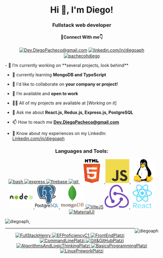 <h1 align="center">Hi 👋, I'm Diego!</h1>
<h3 align="center">Fullstack web developer</h3>

<section><h4 align="center">🔗Connect With me👇</h4>
<p align="center">
  <a href="mailto:Dev.DiegoPacheco@gmail.com?subject=Hola%20Diego&body=Me%20gustar%C3%ADa%20hablar%20contigo" target="blank"><img align="center" src="https://www.google.com/gmail/about/static-2.0/images/logo-gmail.png?fingerprint=c2eaf4aae389c3f885e97081bb197b97" alt="Dev.DiegoPacheco@gmail.com" height="40" width="40" /></a>
<a href="https://linkedin.com/in/linkedin.com/in/diegoaph" target="blank"><img align="center" src="https://raw.githubusercontent.com/rahuldkjain/github-profile-readme-generator/master/src/images/icons/Social/linked-in-alt.svg" alt="linkedin.com/in/diegoaph" height="30" width="40" /></a>
<a href="https://instagram.com/pachecohdiego" target="blank"><img align="center" src="https://raw.githubusercontent.com/rahuldkjain/github-profile-readme-generator/master/src/images/icons/Social/instagram.svg" alt="pachecohdiego" height="30" width="40" /></a>
</p></section>
- 🔭 I’m currently working on **several projects, look behind**

-   🌱 currently learning **MongoDB and TypeScript**

-   👯 I'd like to collaborate on **your company or project!**

-   🤝 I’m available and **open to work**

-   👨‍💻 All of my projects are available at [*Working on it*]

-   💬 Ask me about **React.js, Redux.js, Express.js, PostgreSQL**

-   📫 How to reach me **Dev.DiegoPacheco@gmail.com**

-   📄 Know about my experiences on my LinkedIn: [Linkedin.com/in/diegoaph](Linkedin.com/in/diegoaph)

<h3 align="center">Languages and Tools:</h3>
<p align="center"> <a href="https://www.gnu.org/software/bash/" target="_blank" rel="noreferrer"> <img src="https://www.vectorlogo.zone/logos/gnu_bash/gnu_bash-icon.svg" alt="bash" width="80" height="80"/> </a> <a href="https://www.w3schools.com/css/" target="_blank" rel="noreferrer"> <img src="https://cdn.icon-icons.com/icons2/2699/PNG/512/expressjs_logo_icon_169185.png" alt="express" width="80" height="80"/> </a> <a href="https://firebase.google.com/" target="_blank" rel="noreferrer"> <img src="https://www.vectorlogo.zone/logos/firebase/firebase-icon.svg" alt="firebase" width="80" height="80"/> </a> <a href="https://git-scm.com/" target="_blank" rel="noreferrer"> <img src="https://www.vectorlogo.zone/logos/git-scm/git-scm-icon.svg" alt="git" width="80" height="80"/> </a> <a href="https://www.w3.org/html/" target="_blank" rel="noreferrer"> <img src="https://raw.githubusercontent.com/devicons/devicon/master/icons/html5/html5-original-wordmark.svg" alt="html5" width="80" height="80"/> </a> <a href="https://developer.mozilla.org/en-US/docs/Web/JavaScript" target="_blank" rel="noreferrer"> <img src="https://raw.githubusercontent.com/devicons/devicon/master/icons/javascript/javascript-original.svg" alt="javascript" width="80" height="80"/> </a> <a href="https://www.linux.org/" target="_blank" rel="noreferrer"> <img src="https://raw.githubusercontent.com/devicons/devicon/master/icons/linux/linux-original.svg" alt="linux" width="80" height="80"/> </a> <a href="https://nodejs.org" target="_blank" rel="noreferrer"> <img src="https://raw.githubusercontent.com/devicons/devicon/master/icons/nodejs/nodejs-original-wordmark.svg" alt="nodejs" width="80" height="80"/> </a> <a href="https://www.postgresql.org" target="_blank" rel="noreferrer"> <img src="https://raw.githubusercontent.com/devicons/devicon/master/icons/postgresql/postgresql-original-wordmark.svg" alt="postgresql" width="80" height="80"/> </a> </a> <a href="https://www.mongodb.com/" target="_blank" rel="noreferrer"> <img src="https://raw.githubusercontent.com/devicons/devicon/master/icons/mongodb/mongodb-original-wordmark.svg" alt="mongodb" width="80" height="80"/> </a> <a href="https://vitejs.dev/" target="_blank" rel="noreferrer"> <img src="https://vitejs.dev/logo.svg" alt="ViteJS" width="80" height="80"/></a> <a href="https://redux.js.org" target="_blank" rel="noreferrer"> <img src="https://raw.githubusercontent.com/devicons/devicon/master/icons/redux/redux-original.svg" alt="redux" width="80" height="80"/> </a>  <a href="https://reactjs.org/" target="_blank" rel="noreferrer"> <img src="https://raw.githubusercontent.com/devicons/devicon/master/icons/react/react-original-wordmark.svg" alt="react" width="80" height="80"/> <a href="https://mui.com/" target="_blank" rel="noreferrer"> <img src="https://mui.com/static/logo.png" alt="MaterialUI" width="80" height="80"/> </p>

<section>
<p>&nbsp;<img align="left"src="https://github-readme-stats.vercel.app/api?username=diegoaph&show_icons=true&locale=en" alt="diegoaph" /></p><p><img align="right" src="https://github-readme-stats.vercel.app/api/top-langs?username=diegoaph&show_icons=true&locale=en&layout=compact" alt="diegoaph" /></p></section>
<hr/>

<p align="center"> <img src="https://media.licdn.com/dms/image/D4E22AQH2JciUNRY6ZA/feedshare-shrink_2048_1536/0/1689991632684?e=1692835200&v=beta&t=HnFAY1MgshGUmZQkraAm_AirDBJ9GrHzBq8xzgIDLWI" alt="FullStackHenry" width="220vw" /> <img src="https://media.licdn.com/dms/image/D4E22AQHuodEmQK89HQ/feedshare-shrink_1280/0/1690173496222?e=1692835200&v=beta&t=s0-teSZyIrmaPSOC9PRUbxnqXtJgIo3qmLlaueI3gLs" alt="EFProficiencyC1" width="220vw" /> <img src="https://media.licdn.com/dms/image/D4E22AQE_Uew3OUc1yw/feedshare-shrink_2048_1536/0/1690167083293?e=1692835200&v=beta&t=MceJwN6bHuYz82khdK50mv1qevhJtsNzGEbDBe7D1b4" alt="FrontEndPlatzi" width="220vw" />   <img src="https://media.licdn.com/dms/image/D4E22AQEpwEtWqZOPuA/feedshare-shrink_2048_1536/0/1690167888626?e=1692835200&v=beta&t=Qvql5GIce2OFoGlB513sUYTbnS_mDhKZloW2Vk1Q5tA" alt="CommandLinePlatzi" width="220vw" />  <img src="https://media.licdn.com/dms/image/D4E22AQEzRwS3BvWbQw/feedshare-shrink_2048_1536/0/1690168561993?e=1692835200&v=beta&t=y28NMEh5sbOaV0bJOprk2XbrmmRLTBhmSHGmK0qN2mI" alt="Git&GitHubPlatzi" width="220vw" /> <img src="https://media.licdn.com/dms/image/D4E22AQFHpFdcUSdWQw/feedshare-shrink_2048_1536/0/1690167596625?e=1692835200&v=beta&t=d84W55OO58IaYYy5lkBb8m98yyrziRmlFP0-Kn_Qyek" alt="AlgorithmsAndLogicThinkingPlatzi" width="220vw" /> <img src="https://media.licdn.com/dms/image/D4E22AQEbCpJwrk6Srw/feedshare-shrink_2048_1536/0/1690167317933?e=1692835200&v=beta&t=6F7loPgyspPinazOFuA8jV7ynZK-ge4eVWDHUr8WmA4" alt="BasicsProgrammingPlatzi" width="220vw" /> <img src="https://media.licdn.com/dms/image/D4E22AQH7JaJOaHpoqQ/feedshare-shrink_2048_1536/0/1690168872290?e=1692835200&v=beta&t=ilVz9VzhKmT8lWIbWTigKT7bWZfDdK1kZqUDVJomCfU" alt="LinuxPreworkPlatzi" width="220vw" /></p>
